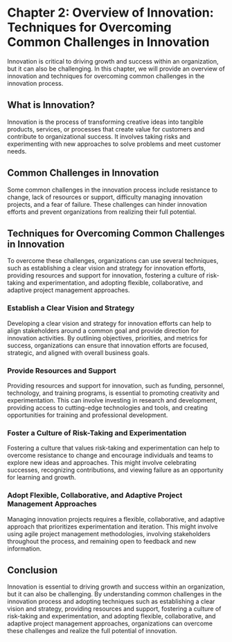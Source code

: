 Chapter 2: Overview of Innovation: Techniques for Overcoming Common Challenges in Innovation
============================================================================================

Innovation is critical to driving growth and success within an organization, but it can also be challenging. In this chapter, we will provide an overview of innovation and techniques for overcoming common challenges in the innovation process.

What is Innovation?
-------------------

Innovation is the process of transforming creative ideas into tangible products, services, or processes that create value for customers and contribute to organizational success. It involves taking risks and experimenting with new approaches to solve problems and meet customer needs.

Common Challenges in Innovation
-------------------------------

Some common challenges in the innovation process include resistance to change, lack of resources or support, difficulty managing innovation projects, and a fear of failure. These challenges can hinder innovation efforts and prevent organizations from realizing their full potential.

Techniques for Overcoming Common Challenges in Innovation
---------------------------------------------------------

To overcome these challenges, organizations can use several techniques, such as establishing a clear vision and strategy for innovation efforts, providing resources and support for innovation, fostering a culture of risk-taking and experimentation, and adopting flexible, collaborative, and adaptive project management approaches.

### Establish a Clear Vision and Strategy

Developing a clear vision and strategy for innovation efforts can help to align stakeholders around a common goal and provide direction for innovation activities. By outlining objectives, priorities, and metrics for success, organizations can ensure that innovation efforts are focused, strategic, and aligned with overall business goals.

### Provide Resources and Support

Providing resources and support for innovation, such as funding, personnel, technology, and training programs, is essential to promoting creativity and experimentation. This can involve investing in research and development, providing access to cutting-edge technologies and tools, and creating opportunities for training and professional development.

### Foster a Culture of Risk-Taking and Experimentation

Fostering a culture that values risk-taking and experimentation can help to overcome resistance to change and encourage individuals and teams to explore new ideas and approaches. This might involve celebrating successes, recognizing contributions, and viewing failure as an opportunity for learning and growth.

### Adopt Flexible, Collaborative, and Adaptive Project Management Approaches

Managing innovation projects requires a flexible, collaborative, and adaptive approach that prioritizes experimentation and iteration. This might involve using agile project management methodologies, involving stakeholders throughout the process, and remaining open to feedback and new information.

Conclusion
----------

Innovation is essential to driving growth and success within an organization, but it can also be challenging. By understanding common challenges in the innovation process and adopting techniques such as establishing a clear vision and strategy, providing resources and support, fostering a culture of risk-taking and experimentation, and adopting flexible, collaborative, and adaptive project management approaches, organizations can overcome these challenges and realize the full potential of innovation.
